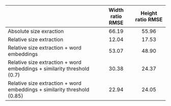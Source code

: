 
|                                                                          | Width ratio RMSE | Height ratio RMSE |
|--------------------------------------------------------------------------|:----------------:|:-----------------:|
| Absolute size exraction                                                  | 66.19            | 55.96             |
| Relative size extraction                                                 | 12.04            | 17.53             |
| Relative size extraction + word embeddings                               | 53.07            | 48.90             |
| Relative size extraction + word embeddings + similarity threshold (0.7)  | 30.38            | 24.37             |
| Relative size extraction + word embeddings + similarity threshold (0.85) | 22.94            | 24.05             |

